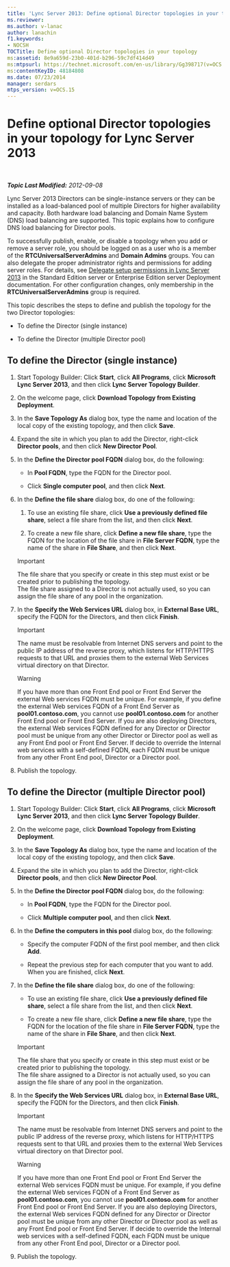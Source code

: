 ```yaml
---
title: 'Lync Server 2013: Define optional Director topologies in your topology'
ms.reviewer: 
ms.author: v-lanac
author: lanachin
f1.keywords:
- NOCSH
TOCTitle: Define optional Director topologies in your topology
ms:assetid: 8e9a659d-23b0-401d-b296-59c7df414d49
ms:mtpsurl: https://technet.microsoft.com/en-us/library/Gg398717(v=OCS.15)
ms:contentKeyID: 48184808
ms.date: 07/23/2014
manager: serdars
mtps_version: v=OCS.15
---
```


<div data-xmlns="http://www.w3.org/1999/xhtml">

<div class="topic" data-xmlns="http://www.w3.org/1999/xhtml" data-msxsl="urn:schemas-microsoft-com:xslt" data-cs="http://msdn.microsoft.com/">

<div data-asp="https://msdn2.microsoft.com/asp">

# Define optional Director topologies in your topology for Lync Server 2013

</div>

<div id="mainSection">

<div id="mainBody">

<span> </span>

_**Topic Last Modified:** 2012-09-08_

Lync Server 2013 Directors can be single-instance servers or they can be installed as a load-balanced pool of multiple Directors for higher availability and capacity. Both hardware load balancing and Domain Name System (DNS) load balancing are supported. This topic explains how to configure DNS load balancing for Director pools.

To successfully publish, enable, or disable a topology when you add or remove a server role, you should be logged on as a user who is a member of the **RTCUniversalServerAdmins** and **Domain Admins** groups. You can also delegate the proper administrator rights and permissions for adding server roles. For details, see [Delegate setup permissions in Lync Server 2013](lync-server-2013-delegate-setup-permissions.md) in the Standard Edition server or Enterprise Edition server Deployment documentation. For other configuration changes, only membership in the **RTCUniversalServerAdmins** group is required.

This topic describes the steps to define and publish the topology for the two Director topologies:

  - To define the Director (single instance)

  - To define the Director (multiple Director pool)

<div>

## To define the Director (single instance)

1.  Start Topology Builder: Click **Start**, click **All Programs**, click **Microsoft Lync Server 2013**, and then click **Lync Server Topology Builder**.

2.  On the welcome page, click **Download Topology from Existing Deployment**.

3.  In the **Save Topology As** dialog box, type the name and location of the local copy of the existing topology, and then click **Save**.

4.  Expand the site in which you plan to add the Director, right-click **Director pools**, and then click **New Director Pool**.

5.  In the **Define the Director pool FQDN** dialog box, do the following:
    
      - In **Pool FQDN**, type the FQDN for the Director pool.
    
      - Click **Single computer pool**, and then click **Next**.

6.  In the **Define the file share** dialog box, do one of the following:
    
    1.  To use an existing file share, click **Use a previously defined file share**, select a file share from the list, and then click **Next**.
    
    2.  To create a new file share, click **Define a new file share**, type the FQDN for the location of the file share in **File Server FQDN**, type the name of the share in **File Share**, and then click **Next**.
    
    <div>
    

    > [!IMPORTANT]  
    > The file share that you specify or create in this step must exist or be created prior to publishing the topology.<BR>The file share assigned to a Director is not actually used, so you can assign the file share of any pool in the organization.

    
    </div>

7.  In the **Specify the Web Services URL** dialog box, in **External Base URL**, specify the FQDN for the Directors, and then click **Finish**.
    
    <div>
    

    > [!IMPORTANT]  
    > The name must be resolvable from Internet DNS servers and point to the public IP address of the reverse proxy, which listens for HTTP/HTTPS requests to that URL and proxies them to the external Web Services virtual directory on that Director.

    
    </div>
    
    <div>
    

    > [!WARNING]  
    > If you have more than one Front End pool or Front End Server the external Web services FQDN must be unique. For example, if you define the external Web services FQDN of a Front End Server as <STRONG>pool01.contoso.com</STRONG>, you cannot use <STRONG>pool01.contoso.com</STRONG> for another Front End pool or Front End Server. If you are also deploying Directors, the external Web services FQDN defined for any Director or Director pool must be unique from any other Director or Director pool as well as any Front End pool or Front End Server. If decide to override the Internal web services with a self-defined FQDN, each FQDN must be unique from any other Front End pool, Director or a Director pool.

    
    </div>

8.  Publish the topology.

</div>

<div>

## To define the Director (multiple Director pool)

1.  Start Topology Builder: Click **Start**, click **All Programs**, click **Microsoft Lync Server 2013**, and then click **Lync Server Topology Builder**.

2.  On the welcome page, click **Download Topology from Existing Deployment**.

3.  In the **Save Topology As** dialog box, type the name and location of the local copy of the existing topology, and then click **Save**.

4.  Expand the site in which you plan to add the Director, right-click **Director pools**, and then click **New Director Pool**.

5.  In the **Define the Director pool FQDN** dialog box, do the following:
    
      - In **Pool FQDN**, type the FQDN for the Director pool.
    
      - Click **Multiple computer pool**, and then click **Next**.

6.  In the **Define the computers in this pool** dialog box, do the following:
    
      - Specify the computer FQDN of the first pool member, and then click **Add**.
    
      - Repeat the previous step for each computer that you want to add. When you are finished, click **Next**.

7.  In the **Define the file share** dialog box, do one of the following:
    
      - To use an existing file share, click **Use a previously defined file share**, select a file share from the list, and then click **Next**.
    
      - To create a new file share, click **Define a new file share**, type the FQDN for the location of the file share in **File Server FQDN**, type the name of the share in **File Share**, and then click **Next**.
    
    <div>
    

    > [!IMPORTANT]  
    > The file share that you specify or create in this step must exist or be created prior to publishing the topology.<BR>The file share assigned to a Director is not actually used, so you can assign the file share of any pool in the organization.

    
    </div>

8.  In the **Specify the Web Services URL** dialog box, in **External Base URL**, specify the FQDN for the Directors, and then click **Finish**.
    
    <div>
    

    > [!IMPORTANT]  
    > The name must be resolvable from Internet DNS servers and point to the public IP address of the reverse proxy, which listens for HTTP/HTTPS requests sent to that URL and proxies them to the external Web Services virtual directory on that Director pool.

    
    </div>
    
    <div>
    

    > [!WARNING]  
    > If you have more than one Front End pool or Front End Server the external Web services FQDN must be unique. For example, if you define the external Web services FQDN of a Front End Server as <STRONG>pool01.contoso.com</STRONG>, you cannot use <STRONG>pool01.contoso.com</STRONG> for another Front End pool or Front End Server. If you are also deploying Directors, the external Web services FQDN defined for any Director or Director pool must be unique from any other Director or Director pool as well as any Front End pool or Front End Server. If decide to override the Internal web services with a self-defined FQDN, each FQDN must be unique from any other Front End pool, Director or a Director pool.

    
    </div>

9.  Publish the topology.

</div>

</div>

<span> </span>

</div>

</div>

</div>


